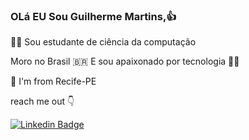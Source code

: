 ### OLá EU Sou  Guilherme Martins,👍

👨‍🎓 Sou estudante de ciência da computação

Moro no Brasil 🇧🇷 E sou apaixonado por tecnologia 👨‍💻

📍 I'm from Recife-PE
 
reach me out 👇

[![Linkedin Badge](https://img.shields.io/badge/-LinkedIn-blue?style=flat-square&logo=Linkedin&logoColor=white&link=https://www.linkedin.com/in/guilherme-martins-976096162/)](https://www.linkedin.com/in/guilherme-martins-97609612/) 

